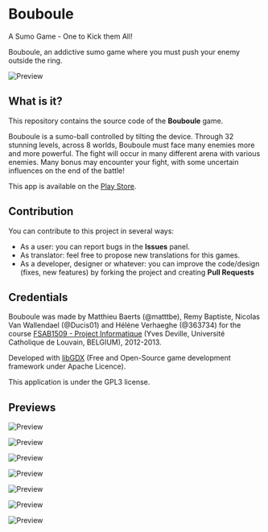 Bouboule
========

A Sumo Game - One to Kick them All!

Bouboule, an addictive sumo game where you must push your enemy outside the ring.

![Preview](https://raw.githubusercontent.com/matttbe/bouboule/master/PlayStore/ScreenShots/1_Menu.png)


What is it?
-----------

This repository contains the source code of the **Bouboule** game.

Bouboule is a sumo-ball controlled by tilting the device. 
Through 32 stunning levels, across 8 worlds, Bouboule must face many enemies more and more powerful.
The fight will occur in many different arena with various enemies.
Many bonus may encounter your fight, with some uncertain influences on the end of the battle!

This app is available on the [Play Store](https://play.google.com/store/apps/details?id=be.ac.ucl.lfsab1509.bouboule).

Contribution
------------

You can contribute to this project in several ways:
* As a user: you can report bugs in the **Issues** panel.
* As translator: feel free to propose new translations for this games.
* As a developer, designer or whatever: you can improve the code/design (fixes, new features) by forking the project and creating  **Pull Requests**


Credentials
-----------

Bouboule was made by Matthieu Baerts (@matttbe), Remy Baptiste, Nicolas Van Wallendael (@Ducis01) and Hélène Verhaeghe (@363734) for the course [FSAB1509 - Project Informatique](http://sites.uclouvain.be/projetsBacEPL/projet-bac-3-en-informatique/) (Yves Deville, Université Catholique de Louvain, BELGIUM), 2012-2013.

Developed with [libGDX](http://libgdx.badlogicgames.com/) (Free and Open-Source game development framework under Apache Licence).

This application is under the GPL3 license.


Previews
--------

![Preview](https://raw.githubusercontent.com/matttbe/bouboule/master/PlayStore/ScreenShots/2_Win.png)

![Preview](https://raw.githubusercontent.com/matttbe/bouboule/master/PlayStore/ScreenShots/3_Psy.png)

![Preview](https://raw.githubusercontent.com/matttbe/bouboule/master/PlayStore/ScreenShots/4_Flowers.png)

![Preview](https://raw.githubusercontent.com/matttbe/bouboule/master/PlayStore/ScreenShots/5_ShipBig.png)

![Preview](https://raw.githubusercontent.com/matttbe/bouboule/master/PlayStore/ScreenShots/6_FirstBonus.png)

![Preview](https://raw.githubusercontent.com/matttbe/bouboule/master/PlayStore/ScreenShots/7_Yoda.png)

![Preview](https://raw.githubusercontent.com/matttbe/bouboule/master/PlayStore/ScreenShots/8_UserSettings.png)
